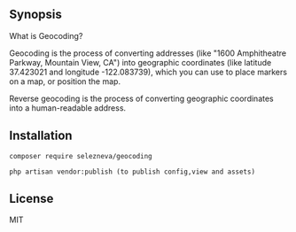 ## Synopsis

What is Geocoding?

Geocoding is the process of converting addresses (like "1600 Amphitheatre Parkway, Mountain View, CA") into geographic coordinates (like latitude 37.423021 and longitude -122.083739), which you can use to place markers on a map, or position the map.

Reverse geocoding is the process of converting geographic coordinates into a human-readable address.

## Installation
```
composer require selezneva/geocoding
```
```
php artisan vendor:publish (to publish config,view and assets)
```
## License

MIT
